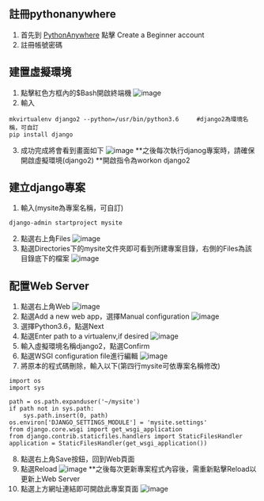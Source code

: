 ## **註冊pythonanywhere**
1.	首先到  [PythonAnywhere](https://www.pythonanywhere.com/pricing/) 點擊 Create a Beginner account
2.	註冊帳號密碼
## **建置虛擬環境**
1.	點擊紅色方框內的$Bash開啟終端機
![image](https://github.com/Jo-nathanlee/Learning-Django/blob/master/pic/step1.png)
2.	輸入
```
mkvirtualenv django2 --python=/usr/bin/python3.6     #django2為環境名稱，可自訂
pip install django 
```
3.	成功完成將會看到畫面如下 
![image](https://github.com/Jo-nathanlee/Learning-Django/blob/master/pic/step2.png)
**之後每次執行djanog專案時，請確保開啟虛擬環境(django2)
**開啟指令為workon django2
## **建立django專案**
1.	輸入(mysite為專案名稱，可自訂)
```
django-admin startproject mysite
```
2.	點選右上角Files
![image](https://github.com/Jo-nathanlee/Learning-Django/blob/master/pic/step3.png)
3.	點選Directories下的mysite文件夾即可看到所建專案目錄，右側的Files為該目錄底下的檔案
![image](https://github.com/Jo-nathanlee/Learning-Django/blob/master/pic/step4.png)
## **配置Web Server**
1.	點選右上角Web
![image](https://github.com/Jo-nathanlee/Learning-Django/blob/master/pic/step5.png)
2.	點選Add a new web app，選擇Manual configuration
![image](https://github.com/Jo-nathanlee/Learning-Django/blob/master/pic/step6.png)
3.	選擇Python3.6，點選Next
4.	點選Enter path to a virtualenv,if desired
![image](https://github.com/Jo-nathanlee/Learning-Django/blob/master/pic/step7.png)
5.	輸入虛擬環境名稱django2，點選Confirm
6.	點選WSGI configuration file進行編輯
![image](https://github.com/Jo-nathanlee/Learning-Django/blob/master/pic/step8.png) 
7.	將原本的程式碼刪除，輸入以下(第四行mysite可依專案名稱修改)
```
import os
import sys

path = os.path.expanduser('~/mysite')
if path not in sys.path:
    sys.path.insert(0, path)
os.environ['DJANGO_SETTINGS_MODULE'] = 'mysite.settings'
from django.core.wsgi import get_wsgi_application
from django.contrib.staticfiles.handlers import StaticFilesHandler
application = StaticFilesHandler(get_wsgi_application())
```
8.	點選右上角Save按鈕，回到Web頁面
9.	點選Reload
![image](https://github.com/Jo-nathanlee/Learning-Django/blob/master/pic/step10.png) 
**之後每次更新專案程式內容後，需重新點擊Reload以更新上Web Server
10.	點選上方網址連結即可開啟此專案頁面
![image](https://github.com/Jo-nathanlee/Learning-Django/blob/master/pic/step11.png) 

